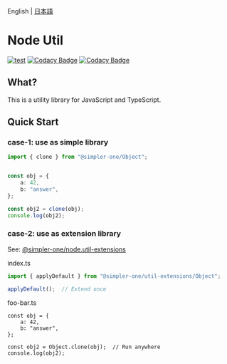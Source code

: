 English | [日本語](README-jp.md)

# Node Util
[![test](https://github.com/simpler-one/node.utils/actions/workflows/test.yml/badge.svg)](https://github.com/simpler-one/node.utils/actions/workflows/test.yml)
[![Codacy Badge](https://app.codacy.com/project/badge/Grade/32115e7847ea4983b05a87839525d80c)](https://www.codacy.com/gh/simpler-one/node.utils/dashboard?utm_source=github.com&amp;utm_medium=referral&amp;utm_content=simpler-one/node.utils&amp;utm_campaign=Badge_Grade)
[![Codacy Badge](https://app.codacy.com/project/badge/Coverage/32115e7847ea4983b05a87839525d80c)](https://www.codacy.com/gh/simpler-one/node.utils/dashboard?utm_source=github.com&utm_medium=referral&utm_content=simpler-one/node.utils&utm_campaign=Badge_Coverage)


## What?
This is a utility library for JavaScript and TypeScript.


## Quick Start
### case-1: use as simple library

```typescript
import { clone } from "@simpler-one/Object";


const obj = {
    a: 42,
    b: "answer",
};

const obj2 = clone(obj);
console.log(obj2);
```


### case-2: use as extension library

See: [@simpler-one/node.util-extensions](TODO)

index.ts

```typescript
import { applyDefault } from "@simpler-one/util-extensions/Object";

applyDefault();  // Extend once
```

foo-bar.ts
```
const obj = {
    a: 42,
    b: "answer",
};

const obj2 = Object.clone(obj);  // Run anywhere
console.log(obj2);
```
